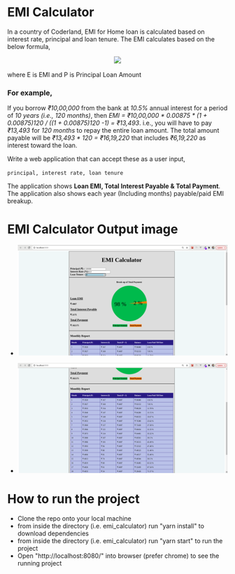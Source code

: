 # EMI Calculator

In a country of Coderland, EMI for Home loan is calculated based on interest rate, principal and loan tenure. The EMI calculates based on the below formula,

<p align="center">
  <img src="https://emicalculator.net/wp-content/uploads/emiformula.png">
</p>

where E is EMI and P is Principal Loan Amount

### **For example,**

If you borrow _₹10,00,000_ from the bank at _10.5%_ annual interest for a period of _10 years (i.e., 120 months)_, then _EMI = ₹10,00,000 * 0.00875 * (1 + 0.00875)120 / ((1 + 0.00875)120 -1) = ₹13,493_. i.e., you will have to pay _₹13,493_ for _120 months_ to repay the entire loan amount. The total amount payable will be _₹13,493 \* 120 = ₹16,19,220_ that includes _₹6,19,220_ as interest toward the loan.

Write a web application that can accept these as a user input,

`principal, interest rate, loan tenure`

The application shows **Loan EMI, Total Interest Payable & Total Payment**. The application also shows each year (Including months) payable/paid EMI breakup.

# EMI Calculator Output image

- <p align="center">
    <img src="https://github.com/Arun70/emi_calculator/blob/master/a1.png">
  </p>
- <p align="center">
    <img src="https://github.com/Arun70/emi_calculator/blob/master/a2.png">
  </p>

# How to run the project

- Clone the repo onto your local machine
- from inside the directory (i.e. emi_calculator) run "yarn install" to download dependencies
- from inside the directory (i.e. emi_calculator) run "yarn start" to run the project
- Open "http://localhost:8080/" into browser (prefer chrome) to see the running project

